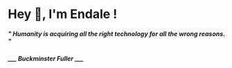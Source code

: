<h1 title="head"> Hey 👋, I'm Endale !</h1>

**<h5><i>" Humanity is acquiring all the right technology for all the wrong reasons. "</i></h5>**

*<b>___ Buckminster Fuller ___</b>*
